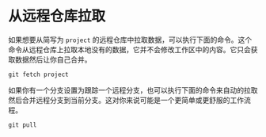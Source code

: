 # 从远程仓库拉取

如果想要从简写为 `project` 的远程仓库中拉取数据，可以执行下面的命令。这个命令从远程仓库上拉取本地没有的数据，它并不会修改工作区中的内容。它只会获取数据然后让你自己合并。

```shell
git fetch project
```

如果你有一个分支设置为跟踪一个远程分支，也可以执行下面的命令来自动的拉取然后合并远程分支到当前分支。这对你来说可能是一个更简单或更舒服的工作流程。

```shell
git pull
```

